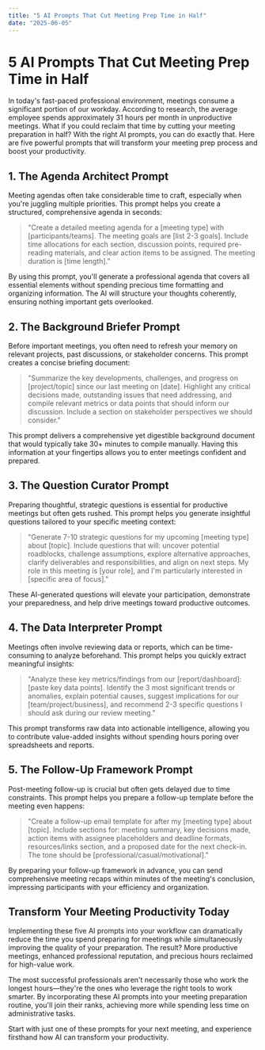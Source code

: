 ```yaml
---
title: "5 AI Prompts That Cut Meeting Prep Time in Half"
date: "2025-06-05"
---
```


# 5 AI Prompts That Cut Meeting Prep Time in Half

In today's fast-paced professional environment, meetings consume a significant portion of our workday. According to research, the average employee spends approximately 31 hours per month in unproductive meetings. What if you could reclaim that time by cutting your meeting preparation in half? With the right AI prompts, you can do exactly that. Here are five powerful prompts that will transform your meeting prep process and boost your productivity.

## 1. The Agenda Architect Prompt

Meeting agendas often take considerable time to craft, especially when you're juggling multiple priorities. This prompt helps you create a structured, comprehensive agenda in seconds:

> "Create a detailed meeting agenda for a [meeting type] with [participants/teams]. The meeting goals are [list 2-3 goals]. Include time allocations for each section, discussion points, required pre-reading materials, and clear action items to be assigned. The meeting duration is [time length]."

By using this prompt, you'll generate a professional agenda that covers all essential elements without spending precious time formatting and organizing information. The AI will structure your thoughts coherently, ensuring nothing important gets overlooked.

## 2. The Background Briefer Prompt

Before important meetings, you often need to refresh your memory on relevant projects, past discussions, or stakeholder concerns. This prompt creates a concise briefing document:

> "Summarize the key developments, challenges, and progress on [project/topic] since our last meeting on [date]. Highlight any critical decisions made, outstanding issues that need addressing, and compile relevant metrics or data points that should inform our discussion. Include a section on stakeholder perspectives we should consider."

This prompt delivers a comprehensive yet digestible background document that would typically take 30+ minutes to compile manually. Having this information at your fingertips allows you to enter meetings confident and prepared.

## 3. The Question Curator Prompt

Preparing thoughtful, strategic questions is essential for productive meetings but often gets rushed. This prompt helps you generate insightful questions tailored to your specific meeting context:

> "Generate 7-10 strategic questions for my upcoming [meeting type] about [topic]. Include questions that will: uncover potential roadblocks, challenge assumptions, explore alternative approaches, clarify deliverables and responsibilities, and align on next steps. My role in this meeting is [your role], and I'm particularly interested in [specific area of focus]."

These AI-generated questions will elevate your participation, demonstrate your preparedness, and help drive meetings toward productive outcomes.

## 4. The Data Interpreter Prompt

Meetings often involve reviewing data or reports, which can be time-consuming to analyze beforehand. This prompt helps you quickly extract meaningful insights:

> "Analyze these key metrics/findings from our [report/dashboard]: [paste key data points]. Identify the 3 most significant trends or anomalies, explain potential causes, suggest implications for our [team/project/business], and recommend 2-3 specific questions I should ask during our review meeting."

This prompt transforms raw data into actionable intelligence, allowing you to contribute value-added insights without spending hours poring over spreadsheets and reports.

## 5. The Follow-Up Framework Prompt

Post-meeting follow-up is crucial but often gets delayed due to time constraints. This prompt helps you prepare a follow-up template before the meeting even happens:

> "Create a follow-up email template for after my [meeting type] about [topic]. Include sections for: meeting summary, key decisions made, action items with assignee placeholders and deadline formats, resources/links section, and a proposed date for the next check-in. The tone should be [professional/casual/motivational]."

By preparing your follow-up framework in advance, you can send comprehensive meeting recaps within minutes of the meeting's conclusion, impressing participants with your efficiency and organization.

## Transform Your Meeting Productivity Today

Implementing these five AI prompts into your workflow can dramatically reduce the time you spend preparing for meetings while simultaneously improving the quality of your preparation. The result? More productive meetings, enhanced professional reputation, and precious hours reclaimed for high-value work.

The most successful professionals aren't necessarily those who work the longest hours—they're the ones who leverage the right tools to work smarter. By incorporating these AI prompts into your meeting preparation routine, you'll join their ranks, achieving more while spending less time on administrative tasks.

Start with just one of these prompts for your next meeting, and experience firsthand how AI can transform your productivity.